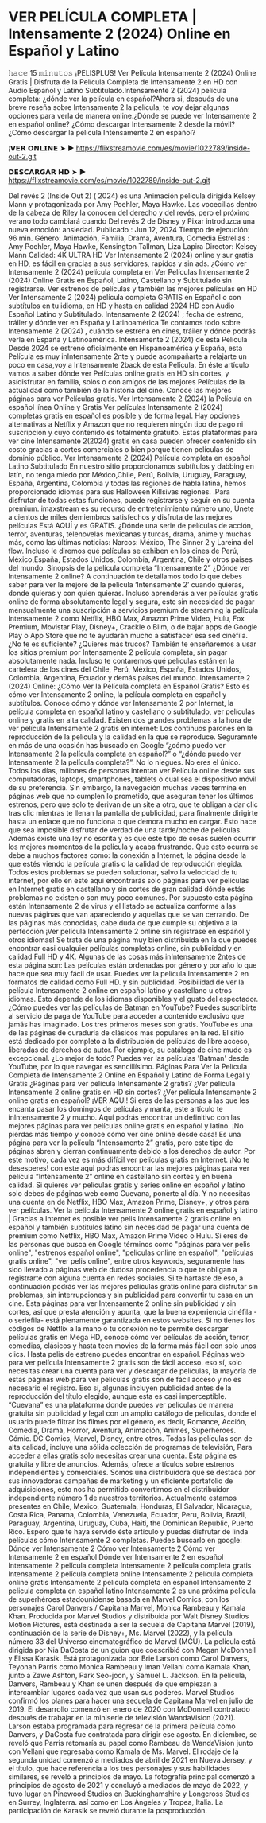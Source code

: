 # VER PELÍCULA COMPLETA | Intensamente 2 (2024) Online en Español y Latino

𝚑𝚊𝚌𝚎 15 𝚖𝚒𝚗𝚞𝚝𝚘𝚜 ¡PELISPLUS! Ver Película Intensamente 2 (2024) Online Gratis | Disfruta de la Película Completa de Intensamente 2 en HD con Audio Español y Latino Subtitulado.Intensamente 2 (2024) película completa: ¿dónde ver la película en español?Ahora si, después de una breve reseña sobre Intensamente 2 la película, te voy dejar algunas opciones para verla de manera online.¿Dónde se puede ver Intensamente 2 en español online? ¿Cómo descargar Intensamente 2 desde la móvil? ¿Cómo descargar la película Intensamente 2 en español?

¡𝗩𝗘𝗥 𝗢𝗡𝗟𝗜𝗡𝗘 ➤ ► https://flixstreamovie.com/es/movie/1022789/inside-out-2.git

𝗗𝗘𝗦𝗖𝗔𝗥𝗚𝗔𝗥 𝗛𝗗 ➤ ► https://flixstreamovie.com/es/movie/1022789/inside-out-2.git

Del revés 2 (Inside Out 2) ( 2024) es una Animación película dirigida Kelsey Mann y protagonizada por Amy Poehler, Maya Hawke. Las vocecillas dentro de la cabeza de Riley la conocen del derecho y del revés, pero el próximo verano todo cambiará cuando Del revés 2 de Disney y Pixar introduzca una nueva emoción: ansiedad. Publicado : Jun 12, 2024 Tiempo de ejecución: 96 min. Género: Animación, Familia, Drama, Aventura, Comedia Estrellas : Amy Poehler, Maya Hawke, Kensington Tallman, Liza Lapira Director: Kelsey Mann Calidad: 4K ULTRA HD Ver Intensamente 2 (2024) online y sur gratis en HD, es fácil en gracias a sus servidores, rapidos y sin ads. ¿Cómo ver Intensamente 2 (2024) película completa en Ver Películas Intensamente 2 (2024) Online Gratis en Español, Latino, Castellano y Subtitulado sin registrarse. Ver estrenos de películas y también las mejores películas en HD Ver Intensamente 2 (2024) película completa GRATIS en Español o con subtítulos en tu idioma, en HD y hasta en calidad 2024 HD con Audio Español Latino y Subtitulado. Intensamente 2 (2024) ; fecha de estreno, tráiler y dónde ver en España y Latinoamérica Te contamos todo sobre Intensamente 2 (2024) , cuándo se estrena en cines, tráiler y dónde podrás verla en España y Latinoamérica. Intensamente 2 (2024) de esta Película Desde 2024 se estrenó oficialmente en Hispanoamérica y España, esta Película es muy inIntensamente 2nte y puede acompañarte a relajarte un poco en casa,voy a Intensamente 2back de esta Película. En éste artículo vamos a saber dónde ver Películas online gratis en HD sin cortes, y asídisfrutar en familia, solos o con amigos de las mejores Películas de la actualidad como también de la historia del cine. Conoce las mejores páginas para ver Películas gratis. Ver Intensamente 2 (2024) la Película en español línea Online y Gratis Ver películas Intensamente 2 (2024) completas gratis en español es posible y de forma legal. Hay opciones alternativas a Netflix y Amazon que no requieren ningún tipo de pago ni suscripción y cuyo contenido es totalmente gratuito. Estas plataformas para ver cine Intensamente 2(2024) gratis en casa pueden ofrecer contenido sin costo gracias a cortes comerciales o bien porque tienen películas de dominio público. Ver Intensamente 2 (2024) Película completa en español Latino Subtitulado En nuestro sitio proporcionamos subtítulos y dabbing en latín, no tenga miedo por México,Chile, Perú, Bolivia, Uruguay, Paraguay, España, Argentina, Colombia y todas las regiones de habla latina, hemos proporcionado idiomas para sus Halloween Killsivas regiones. .Para disfrutar de todas estas funciones, puede registrarse y seguir en su cuenta premium. imaxstream es su recurso de entretenimiento número uno, Únete a cientos de miles demiembros satisfechos y disfruta de las mejores películas Está AQUÍ y es GRATIS. ¿Dónde una serie de películas de acción, terror, aventuras, telenovelas mexicanas y turcas, drama, anime y muchas más, como las últimas noticias: Narcos: México, The Sinner 2 y Lareina del flow. Incluso le diremos qué películas se exhiben en los cines de Perú, México,España, Estados Unidos, Colombia, Argentina, Chile y otros países del mundo. Sinopsis de la película completa “Intensamente 2” ¿Dónde ver Intensamente 2 online? A continuación te detallamos todo lo que debes saber para ver la mejore de la película ‘Intensamente 2’ cuando quieras, donde quieras y con quien quieras. Incluso aprenderás a ver películas gratis online de forma absolutamente legal y segura, este sin necesidad de pagar mensualmente una suscripción a servicios premium de streaming la película Intensamente 2 como Netflix, HBO Max, Amazon Prime Video, Hulu, Fox Premium, Movistar Play, Disney+, Crackle o Blim, o de bajar apps de Google Play o App Store que no te ayudarán mucho a satisfacer esa sed cinéfila. ¿No te es suficiente? ¿Quieres más trucos? También te enseñaremos a usar los sitios premium por Intensamente 2 película completa, sin pagar absolutamente nada. Incluso te contaremos qué películas están en la cartelera de los cines del Chile, Perú, México, España, Estados Unidos, Colombia, Argentina, Ecuador y demás países del mundo. Intensamente 2 (2024) Online: ¿Cómo Ver la Película completa en Español Gratis? Esto es cómo ver Intensamente 2 online, la película completa en español y subtítulos. Conoce cómo y dónde ver Intensamente 2 por Internet, la película completa en español latino y castellano o subtitulado, ver películas online y gratis en alta calidad. Existen dos grandes problemas a la hora de ver película Intensamente 2 gratis en internet: Los continuos parones en la reproducción de la película y la calidad en la que se reproduce. Seguramnte en más de una ocasión has buscado en Google “¿cómo puedo ver Intensamente 2 la película completa en español?” o “¿dónde puedo ver Intensamente 2 la película completa?”. No lo niegues. No eres el único. Todos los días, millones de personas intentan ver Película online desde sus computadoras, laptops, smartphones, tablets o cual sea el dispositivo móvil de su preferencia. Sin embargo, la navegación muchas veces termina en páginas web que no cumplen lo prometido, que aseguran tener los últimos estrenos, pero que solo te derivan de un site a otro, que te obligan a dar clic tras clic mientras te llenan la pantalla de publicidad, para finalmente dirigirte hasta un enlace que no funciona o que demora mucho en cargar. Esto hace que sea imposible disfrutar de verdad de una tarde/noche de películas. Además existe una ley no escrita y es que este tipo de cosas suelen ocurrir los mejores momentos de la película y acaba frustrando. Que esto ocurra se debe a muchos factores como: la conexión a Internet, la página desde la que estés viendo la película gratis o la calidad de reproducción elegida. Todos estos problemas se pueden solucionar, salvo la velocidad de tu internet, por ello en este aqui encontrarás solo páginas para ver películas en Internet gratis en castellano y sin cortes de gran calidad dónde estás problemas no existen o son muy poco comunes. Por supuesto esta página están Intensamente 2 de virus y el listado se actualiza conforme a las nuevas páginas que van apareciendo y aquellas que se van cerrando. De las páginas más conocidas, cabe duda de que cumple su objetivo a la perfección ¡Ver película Intensamente 2 online sin registrase en español y otros idiomas! Se trata de una página muy bien distribuida en la que puedes encontrar casi cualquier películas completas online, sin publicidad y en calidad Full HD y 4K. Algunas de las cosas más inIntensamente 2ntes de esta página son: Las películas están ordenadas por género y por año lo que hace que sea muy fácil de usar. Puedes ver la película Intensamente 2 en formatos de calidad como Full HD. y sin publicidad. Posibilidad de ver la película Intensamente 2 online en español latino y castellano u otros idiomas. Esto depende de los idiomas disponibles y el gusto del espectador. ¿Cómo puedes ver las películas de Batman en YouTube? Puedes suscribirte al servicio de paga de YouTube para acceder a contenido exclusivo que jamás has imaginado. Los tres primeros meses son gratis. YouTube es una de las páginas de curaduría de clásicos más populares en la red. El sitio está dedicado por completo a la distribución de películas de libre acceso, liberadas de derechos de autor. Por ejemplo, su catálogo de cine mudo es excepcional. ¿Lo mejor de todo? Puedes ver las películas 'Batman' desde YouTube, por lo que navegar es sencillísimo. Páginas Para Ver la Película Completa de Intensamente 2 Online en Español y Latino de Forma Legal y Gratis ¿Páginas para ver película Intensamente 2 gratis? ¿Ver película Intensamente 2 online gratis en HD sin cortes? ¿Ver película Intensamente 2 online gratis en español? ¡VER AQUI! Si eres de las personas a las que les encanta pasar los domingos de películas y manta, este artículo te inIntensamente 2 y mucho. Aquí podrás encontrar un definitivo con las mejores páginas para ver películas online gratis en español y latino. ¡No pierdas más tiempo y conoce cómo ver cine online desde casa! Es una página para ver la película “Intensamente 2” gratis, pero este tipo de páginas abren y cierran continuamente debido a los derechos de autor. Por este motivo, cada vez es más difícil ver películas gratis en Internet. ¡No te desesperes! con este aqui podrás encontrar las mejores páginas para ver película “Intensamente 2” online en castellano sin cortes y en buena calidad. Si quieres ver películas gratis y series online en español y latino solo debes de páginas web como Cuevana, ponerte al día. Y no necesitas una cuenta en de Netflix, HBO Max, Amazon Prime, Disney+, y otros para ver películas. Ver la película Intensamente 2 online gratis en español y latino | Gracias a Internet es posible ver pelis Intensamente 2 gratis online en español y también subtitulos latino sin necesidad de pagar una cuenta de premium como Netflix, HBO Max, Amazon Prime Video o Hulu. Si eres de las personas que busca en Google términos como "páginas para ver pelis online", "estrenos español online", "películas online en español", "películas gratis online", "ver pelis online", entre otros keywords, seguramente has sido llevado a páginas web de dudosa procedencia o que te obligan a registrarte con alguna cuenta en redes sociales. Si te hartaste de eso, a continuación podrás ver las mejores películas gratis online para disfrutar sin problemas, sin interrupciones y sin publicidad para convertir tu casa en un cine. Esta páginas para ver Intensamente 2 online sin publicidad y sin cortes, así que presta atención y apunta, que la buena experiencia cinéfila -o seriéfila- está plenamente garantizada en estos websites. Si no tienes los códigos de Netflix a la mano o tu conexión no te permite descargar películas gratis en Mega HD, conoce cómo ver películas de acción, terror, comedias, clásicos y hasta teen movies de la forma más fácil con solo unos clics. Hasta pelis de estreno puedes encontrar en español. Páginas web para ver película Intensamente 2 gratis son de fácil acceso. eso sí, solo necesitas crear una cuenta para ver y descargar de películas, la mayoría de estas páginas web para ver películas gratis son de fácil acceso y no es necesario el registro. Eso sí, algunas incluyen publicidad antes de la reproducción del título elegido, aunque esta es casi imperceptible. “Cuevana” es una plataforma donde puedes ver películas de manera gratuita sin publicidad y legal con un amplio catálogo de películas, donde el usuario puede filtrar los filmes por el género, es decir, Romance, Acción, Comedia, Drama, Horror, Aventura, Animación, Animes, Superhéroes. Cómic. DC Comics, Marvel, Disney, entre otros. Todas las películas son de alta calidad, incluye una sólida colección de programas de televisión, Para acceder a ellas gratis solo necesitas crear una cuenta. Esta página es gratuita y libre de anuncios. Además, ofrece artículos sobre estrenos independientes y comerciales. Somos una distribuidora que se destaca por sus innovadoras campañas de marketing y un eficiente portafolio de adquisiciones, esto nos ha permitido convertirnos en el distribuidor independiente número 1 de nuestros territorios. Actualmente estamos presentes en Chile, Mexico, Guatemala, Honduras, El Salvador, Nicaragua, Costa Rica, Panama, Colombia, Venezuela, Ecuador, Peru, Bolivia, Brazil, Paraguay, Argentina, Uruguay, Cuba, Haiti, the Dominican Republic, Puerto Rico. Espero que te haya servido éste artículo y puedas disfrutar de linda películas cómo Intensamente 2 completas. Puedes buscarlo en google: Dónde ver Intensamente 2 Cómo ver Intensamente 2 Cómo ver Intensamente 2 en español Dónde ver Intensamente 2 en español Intensamente 2 película completa Intensamente 2 película completa gratis Intensamente 2 película completa online Intensamente 2 película completa online gratis Intensamente 2 pelicula completa en español Intensamente 2 pelicula completa en español latino Intensamente 2 es una próxima película de superhéroes estadounidense basada en Marvel Comics, con los personajes Carol Danvers / Capitana Marvel, Monica Rambeau y Kamala Khan. Producida por Marvel Studios y distribuida por Walt Disney Studios Motion Pictures, está destinada a ser la secuela de Capitana Marvel (2019), continuación de la serie de Disney+, Ms. Marvel (2022), y la película número 33 del Universo cinematográfico de Marvel (MCU). La película está dirigida por Nia DaCosta de un guion que coescribió con Megan McDonnell y Elissa Karasik. Está protagonizada por Brie Larson como Carol Danvers, Teyonah Parris como Monica Rambeau y Iman Vellani como Kamala Khan, junto a Zawe Ashton, Park Seo-joon, y Samuel L. Jackson. En la película, Danvers, Rambeau y Khan se unen después de que empiezan a intercambiar lugares cada vez que usan sus poderes. Marvel Studios confirmó los planes para hacer una secuela de Capitana Marvel en julio de 2019. El desarrollo comenzó en enero de 2020 con McDonnell contratado después de trabajar en la miniserie de televisión WandaVision (2021). Larson estaba programada para regresar de la primera película como Danvers, y DaCosta fue contratada para dirigir ese agosto. En diciembre, se reveló que Parris retomaría su papel como Rambeau de WandaVision junto con Vellani que regresaba como Kamala de Ms. Marvel. El rodaje de la segunda unidad comenzó a mediados de abril de 2021 en Nueva Jersey, y el título, que hace referencia a los tres personajes y sus habilidades similares, se reveló a principios de mayo. La fotografía principal comenzó a principios de agosto de 2021 y concluyó a mediados de mayo de 2022, y tuvo lugar en Pinewood Studios en Buckinghamshire y Longcross Studios en Surrey, Inglaterra. así como en Los Ángeles y Tropea, Italia. La participación de Karasik se reveló durante la posproducción.
